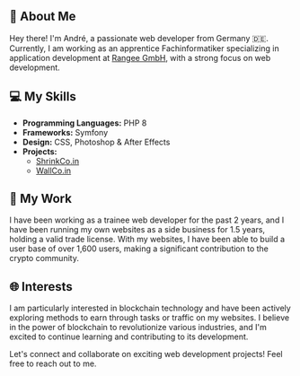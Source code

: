 ## 🚀 About Me
Hey there! I'm André, a passionate web developer from Germany 🇩🇪. Currently, I am working as an apprentice Fachinformatiker specializing in application development at [Rangee GmbH](https://github.com/RangeeGmbH), with a strong focus on web development.

## 💻 My Skills
- **Programming Languages:** PHP 8
- **Frameworks:** Symfony
- **Design:** CSS, Photoshop & After Effects
- **Projects:** 
    - [ShrinkCo.in](https://github.com/ShrinkCoin)
    - [WallCo.in](https://github.com/WallCo-in)

## 🔗 My Work
I have been working as a trainee web developer for the past 2 years, and I have been running my own websites as a side business for 1.5 years, holding a valid trade license. With my websites, I have been able to build a user base of over 1,600 users, making a significant contribution to the crypto community.

## 🌐 Interests
I am particularly interested in blockchain technology and have been actively exploring methods to earn through tasks or traffic on my websites. I believe in the power of blockchain to revolutionize various industries, and I'm excited to continue learning and contributing to its development.

Let's connect and collaborate on exciting web development projects! Feel free to reach out to me.
